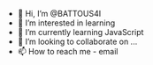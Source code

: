 - 👋 Hi, I’m @BATTOUS4I
- 👀 I’m interested in learning
- 🌱 I’m currently learning JavaScript
- 💞️ I’m looking to collaborate on ...
- 📫 How to reach me - email

<!---
BATTOUS4I/BATTOUS4I is a ✨ special ✨ repository because its `README.md` (this file) appears on your GitHub profile.
You can click the Preview link to take a look at your changes.
--->
